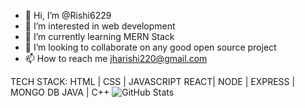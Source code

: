 - 👋 Hi, I’m @Rishi6229
- 👀 I’m interested in web development
- 🌱 I’m currently learning MERN Stack
- 💞️ I’m looking to collaborate on any good open source project
- 📫 How to reach me jharishi220@gmail.com

TECH STACK:
HTML | CSS | JAVASCRIPT
REACT| NODE | EXPRESS | MONGO DB
JAVA | C++
![GitHub Stats](https://github-readme-stats.vercel.app/api?username=Rishi6229&theme=radical)





<!---
Rishi6229/Rishi6229 is a ✨ special ✨ repository because its `README.md` (this file) appears on your GitHub profile.
You can click the Preview link to take a look at your changes.
--->
<?php

// return a list of valid CSS colors
return array(
    "aliceblue",
    "antiquewhite",
    "aqua",
    "aquamarine",
    "azure",
    "beige",
    "bisque",
    "black",
    "blanchedalmond",
    "blue",
    "blueviolet",
    "brown",
    "burlywood",
    "cadetblue",
    "chartreuse",
    "chocolate",
    "coral",
    "cornflowerblue",
    "cornsilk",
    "crimson",
    "cyan",
    "darkblue",
    "darkcyan",
    "darkgoldenrod",
    "darkgray",
    "darkgrey",
    "darkgreen",
    "darkkhaki",
    "darkmagenta",
    "darkolivegreen",
    "darkorange",
    "darkorchid",
    "darkred",
    "darksalmon",
    "darkseagreen",
    "darkslateblue",
    "darkslategray",
    "darkslategrey",
    "darkturquoise",
    "darkviolet",
    "deeppink",
    "deepskyblue",
    "dimgray",
    "dimgrey",
    "dodgerblue",
    "firebrick",
    "floralwhite",
    "forestgreen",
    "fuchsia",
    "gainsboro",
    "ghostwhite",
    "gold",
    "goldenrod",
    "gray",
    "grey",
    "green",
    "greenyellow",
    "honeydew",
    "hotpink",
    "indianred",
    "indigo",
    "ivory",
    "khaki",
    "lavender",
    "lavenderblush",
    "lawngreen",
    "lemonchiffon",
    "lightblue",
    "lightcoral",
    "lightcyan",
    "lightgoldenrodyellow",
    "lightgray",
    "lightgrey",
    "lightgreen",
    "lightpink",
    "lightsalmon",
    "lightseagreen",
    "lightskyblue",
    "lightslategray",
    "lightslategrey",
    "lightsteelblue",
    "lightyellow",
    "lime",
    "limegreen",
    "linen",
    "magenta",
    "maroon",
    "mediumaquamarine",
    "mediumblue",
    "mediumorchid",
    "mediumpurple",
    "mediumseagreen",
    "mediumslateblue",
    "mediumspringgreen",
    "mediumturquoise",
    "mediumvioletred",
    "midnightblue",
    "mintcream",
    "mistyrose",
    "moccasin",
    "navajowhite",
    "navy",
    "oldlace",
    "olive",
    "olivedrab",
    "orange",
    "orangered",
    "orchid",
    "palegoldenrod",
    "palegreen",
    "paleturquoise",
    "palevioletred",
    "papayawhip",
    "peachpuff",
    "peru",
    "pink",
    "plum",
    "powderblue",
    "purple",
    "rebeccapurple",
    "red",
    "rosybrown",
    "royalblue",
    "saddlebrown",
    "salmon",
    "sandybrown",
    "seagreen",
    "seashell",
    "sienna",
    "silver",
    "skyblue",
    "slateblue",
    "slategray",
    "slategrey",
    "snow",
    "springgreen",
    "steelblue",
    "tan",
    "teal",
    "thistle",
    "tomato",
    "turquoise",
    "violet",
    "wheat",
    "white",
    "whitesmoke",
    "yellow",
    "yellowgreen",
);

